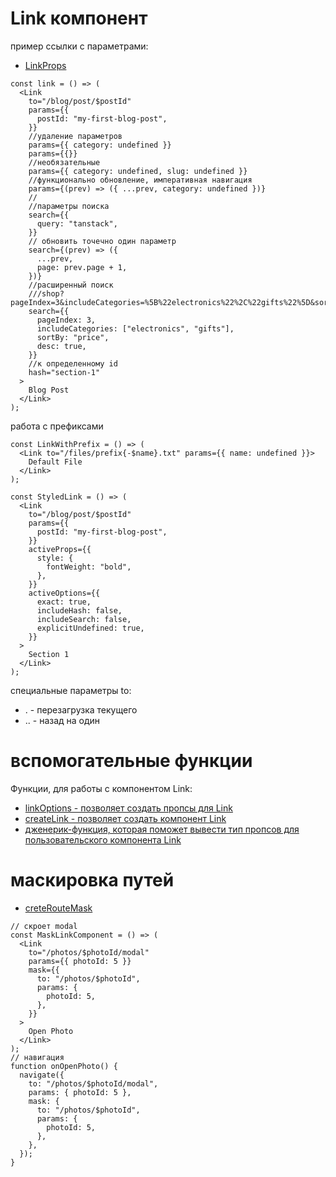 # Link компонент

пример ссылки с параметрами:

- [LinkProps](../types/LinkProps.md)

```tsx
const link = () => (
  <Link
    to="/blog/post/$postId"
    params={{
      postId: "my-first-blog-post",
    }}
    //удаление параметров
    params={{ category: undefined }}
    params={{}}
    //необязательные
    params={{ category: undefined, slug: undefined }}
    //функционально обновление, императивная навигация
    params={(prev) => ({ ...prev, category: undefined })}
    //
    //параметры поиска
    search={{
      query: "tanstack",
    }}
    // обновить точечно один параметр
    search={(prev) => ({
      ...prev,
      page: prev.page + 1,
    })}
    //расширенный поиск
    ///shop?pageIndex=3&includeCategories=%5B%22electronics%22%2C%22gifts%22%5D&sortBy=price&desc=true
    search={{
      pageIndex: 3,
      includeCategories: ["electronics", "gifts"],
      sortBy: "price",
      desc: true,
    }}
    //к определенному id
    hash="section-1"
  >
    Blog Post
  </Link>
);
```

работа с префиксами

```tsx
const LinkWithPrefix = () => (
  <Link to="/files/prefix{-$name}.txt" params={{ name: undefined }}>
    Default File
  </Link>
);
```

```tsx
const StyledLink = () => (
  <Link
    to="/blog/post/$postId"
    params={{
      postId: "my-first-blog-post",
    }}
    activeProps={{
      style: {
        fontWeight: "bold",
      },
    }}
    activeOptions={{
      exact: true,
      includeHash: false,
      includeSearch: false,
      explicitUndefined: true,
    }}
  >
    Section 1
  </Link>
);
```

специальные параметры to:

- . - перезагрузка текущего
- .. - назад на один

# вспомогательные функции

Функции, для работы с компонентом Link:

- [linkOptions - позволяет создать пропсы для Link](../functions/linkOptions.md)
- [createLink - позволяет создать компонент Link](../functions/createLink.md)
- [дженерик-функция, которая поможет вывести тип пропсов для пользовательского компонента Link](../types/ValidateLinkOptions.md)

# маскировка путей

- [creteRouteMask](../functions/createRouteMask.md)

```tsx
// скроет modal
const MaskLinkComponent = () => (
  <Link
    to="/photos/$photoId/modal"
    params={{ photoId: 5 }}
    mask={{
      to: "/photos/$photoId",
      params: {
        photoId: 5,
      },
    }}
  >
    Open Photo
  </Link>
);
// навигация
function onOpenPhoto() {
  navigate({
    to: "/photos/$photoId/modal",
    params: { photoId: 5 },
    mask: {
      to: "/photos/$photoId",
      params: {
        photoId: 5,
      },
    },
  });
}
```
